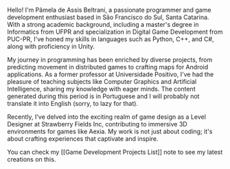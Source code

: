 Hello! I'm Pâmela de Assis Beltrani, a passionate programmer and game development enthusiast based in São Francisco do Sul, Santa Catarina. With a strong academic background, including a master's degree in Informatics from UFPR and specialization in Digital Game Development from PUC-PR, I've honed my skills in languages such as Python, C++, and C#, along with proficiency in Unity.

My journey in programming has been enriched by diverse projects, from predicting movement in distributed games to crafting maps for Android applications. As a former professor at Universidade Positivo, I've had the pleasure of teaching subjects like Computer Graphics and Artificial Intelligence, sharing my knowledge with eager minds. The content generated during this period is in Portuguese and I will probably not translate it into English (sorry, to lazy for that).

Recently, I've delved into the exciting realm of game design as a Level Designer at Strawberry Fields Inc, contributing to immersive 3D environments for games like Aexia. My work is not just about coding; it's about crafting experiences that captivate and inspire.

You can check my [[Game Development Projects List]] note to see my latest creations on this.